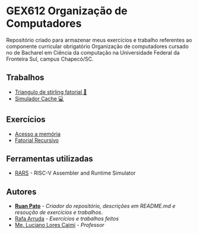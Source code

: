 # GEX612 Organização de Computadores #

Repositório criado para armazenar meus exercícios e trabalho referentes ao componente curricular obrigatório Organização de computadores cursado no de Bacharel em Ciência da computação na Universidade Federal da Fronteira Sul, campus Chapecó/SC.

## Trabalhos ##

- [Triangulo de stirling fatorial :triangular_ruler:](https://github.com/ruanpato/gex612/tree/master/triangulo_stirling)
- [Simulador Cache :computer:](https://github.com/ruanpato/gex612/tree/master/simulador_cache)

## Exercícios ##

- [Acesso a memória](https://github.com/ruanpato/gex612/tree/master/acesso_a_memoria)
- [Fatorial Recursivo](https://github.com/ruanpato/gex612/tree/master/fatorial_recursivo)

## Ferramentas utilizadas ##

- [RARS](https://github.com/TheThirdOne/rars) - RISC-V Assembler and Runtime Simulator

## Autores ##

- **[Ruan Pato](https://github.com/ruanpato)** - *Criador do repositório, descrições em README.md e resoução de exercícios e trabalhos*.
- [Rafa Arruda](https://github.com/mazarafa) - *Exercícios e trabalhos feitos*
- [Me. Luciano Lores Caimi](https://github.com/lcaimi) - *Professor*
